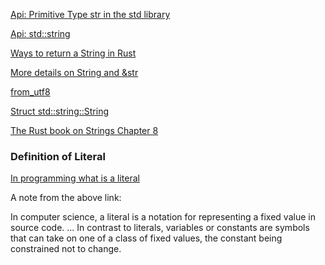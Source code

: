 
[Api: Primitive Type str in the std library](https://doc.rust-lang.org/std/primitive.str.html)

[Api: std::string](https://doc.rust-lang.org/std/string/index.html)

[Ways to return a String in Rust](https://stackoverflow.com/questions/43079077/proper-way-to-return-a-new-string-in-rust)

[More details on String and &str](https://stackoverflow.com/questions/29781331/why-cant-i-return-an-str-value-generated-from-a-string)

[from_utf8](https://doc.rust-lang.org/std/str/fn.from_utf8.html)

[Struct std::string::String](https://doc.rust-lang.org/std/string/struct.String.html)

[The Rust book on Strings Chapter 8](https://doc.rust-lang.org/book/ch08-02-strings.html)

### Definition of Literal

[In programming what is a literal](https://www.google.com/search?q=in+programming+what+is+a+literal&sxsrf=ALeKk01fztw74FRPskPXsiJmW1UxQ7b4Yg%3A1628440421315&ei=ZQcQYaPfEovQ-wTQpoygAQ&oq=in+programming+what+is+a+literal&gs_lcp=Cgdnd3Mtd2l6EAMyBggAEBYQHjIGCAAQFhAeMgYIABAWEB4yBQgAEIYDOgcIABBHELADOgcIABCwAxBDOgQIIxAnOgUIABCABDoECAAQQzoKCAAQgAQQhwIQFDoOCAAQgAQQsQMQgwEQyQM6BQgAELEDOggIABCABBCxAzoHCCMQ6gIQJzoHCC4Q6gIQJzoFCAAQkQI6CwgAEIAEELEDEIMBOg4ILhCABBCxAxDHARCjAjoICC4QgAQQsQM6EQguEIAEELEDEMcBEKMCEMkDOgUIABCSAzoLCC4QgAQQsQMQgwE6BAguEEM6CwguEIAEEMcBEK8BSgQIQRgAUMW4AVix7wFgvPEBaAJwAngCgAGlAYgBtyKSAQQ1My4zmAEAoAEBsAEKyAEKwAEB&sclient=gws-wiz&ved=0ahUKEwjjpeam7aHyAhUL6J4KHVATAxQQ4dUDCA8&uact=5)

A note from the above link:   

In computer science, a literal is a notation for representing a fixed value in source code. ... In contrast to literals, variables or constants are symbols that can take on one of a class of fixed values, the constant being constrained not to change.
